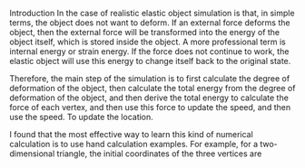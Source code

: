 Introduction
In the case of realistic elastic object simulation is that, in simple terms, the object does not want to deform. If an external force deforms the object, then the external force will be transformed into the energy of the object itself, which is stored inside the object. A more professional term is internal energy or strain energy. If the force does not continue to work, the elastic object will use this energy to change itself back to the original state.

Therefore, the main step of the simulation is to first calculate the degree of deformation of the object, then calculate the total energy from the degree of deformation of the object, and then derive the total energy to calculate the force of each vertex, and then use this force to update the speed, and then use the speed. To update the location.

I found that the most effective way to learn this kind of numerical calculation is to use hand calculation examples. For example, for a two-dimensional triangle, the initial coordinates of the three vertices are
